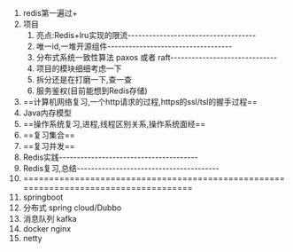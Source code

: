 1.  redis第一遍过+
1.  项目
    1.  亮点:Redis+lru实现的限流------------------------------------
    1.  唯一id,一堆开源组件-----------------------------------
    1.  分布式系统一致性算法 paxos 或者 raft------------------------------
    1.  项目的模块细细考虑一下
    1.  拆分还是在打磨一下,查一查
    1.  服务鉴权(目前能想到Redis存储)
1.  ==计算机网络复习,一个http请求的过程,https的ssl/tsl的握手过程==
1.  Java内存模型
1.  ==操作系统复习,进程,线程区别关系,操作系统面经==
1.  ==复习集合==
1.  ==复习并发==
1.  Redis实践---------------------------------------
1.  Redis复习,总结----------------------------------------
1.  \=\=\=\=\=\=\=\=\=\=\=\=\=\=\=\=\=\=\=\=\=\=\=\=\=\=\=\=\=\=\=\=\=\=\=\=\=\=\=\=\=\=\=\=\=\=\=\=\=\=\=\=\=\=\=\=\=\=\=\=\=\=\=\=\=\=\=\=\=\=\=\=\=\=\=\=\=\=\=\=\=\=\=\=
1.  springboot
1.  分布式 spring cloud/Dubbo
1.  消息队列 kafka
1.  docker nginx
1.  netty